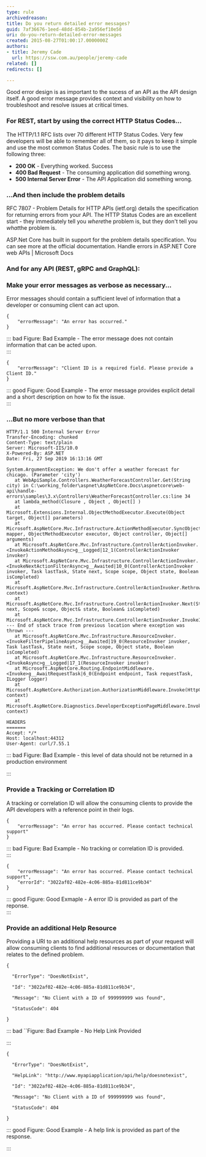 ```yaml
---
type: rule
archivedreason: 
title: Do you return detailed error messages?
guid: 7af36676-1eed-48dd-854b-2a956ef10e50
uri: do-you-return-detailed-error-messages
created: 2015-08-27T01:00:17.0000000Z
authors:
- title: Jeremy Cade
  url: https://ssw.com.au/people/jeremy-cade
related: []
redirects: []

---
```


Good error design is as important to the sucess of an API as the API design itself. A good error message provides context and visibility on how to troubleshoot and resolve issues at critical times.

<!--endintro-->

### For REST, start by using the correct HTTP Status Codes...


The HTTP/1.1 RFC lists over 70 different HTTP Status Codes. Very few developers will be able to remember all of them, so it pays to keep it simple and use the most common Status Codes. The basic rule is to use the following three:

* **200 OK** - Everything worked. Success
* **400 Bad Request** - The consuming application did something wrong.
* **500 Internal Server Error** - The API Application did something wrong.


### ...And then include the problem details


RFC 7807 - Problem Details for HTTP APIs (ietf.org) details the specification for returning errors from your API. The HTTP Status Codes are an excellent start - they immediately tell you *where*the problem is, but they don't tell you *what*the problem is.

ASP.Net Core has built in support for the problem details specification. You can see more at the official documentation. Handle errors in ASP.NET Core web APIs | Microsoft Docs

### And for any API (REST, gRPC and GraphQL):

### Make your error messages as verbose as necessary...

Error messages should contain a sufficient level of information that a developer or consuming client can act upon.



```
{
    "errorMessage": "An error has occurred."
}
```




::: bad
Figure: Bad Example - The error message does not contain information that can be acted upon.  
:::



```
{
    "errorMessage": "Client ID is a required field. Please provide a Client ID."
}
```




::: good
Figure: Good Example - The error message provides explicit detail and a short description on how to fix the issue.  
:::

### ...But no more verbose than that




```
HTTP/1.1 500 Internal Server Error
Transfer-Encoding: chunked
Content-Type: text/plain
Server: Microsoft-IIS/10.0
X-Powered-By: ASP.NET
Date: Fri, 27 Sep 2019 16:13:16 GMT

System.ArgumentException: We don't offer a weather forecast for chicago. (Parameter 'city')
   at WebApiSample.Controllers.WeatherForecastController.Get(String city) in C:\working_folder\aspnet\AspNetCore.Docs\aspnetcore\web-api\handle-errors\samples\3.x\Controllers\WeatherForecastController.cs:line 34
   at lambda_method(Closure , Object , Object[] )
   at Microsoft.Extensions.Internal.ObjectMethodExecutor.Execute(Object target, Object[] parameters)
   at Microsoft.AspNetCore.Mvc.Infrastructure.ActionMethodExecutor.SyncObjectResultExecutor.Execute(IActionResultTypeMapper mapper, ObjectMethodExecutor executor, Object controller, Object[] arguments)
   at Microsoft.AspNetCore.Mvc.Infrastructure.ControllerActionInvoker.<InvokeActionMethodAsync>g__Logged|12_1(ControllerActionInvoker invoker)
   at Microsoft.AspNetCore.Mvc.Infrastructure.ControllerActionInvoker.<InvokeNextActionFilterAsync>g__Awaited|10_0(ControllerActionInvoker invoker, Task lastTask, State next, Scope scope, Object state, Boolean isCompleted)
   at Microsoft.AspNetCore.Mvc.Infrastructure.ControllerActionInvoker.Rethrow(ActionExecutedContextSealed context)
   at Microsoft.AspNetCore.Mvc.Infrastructure.ControllerActionInvoker.Next(State& next, Scope& scope, Object& state, Boolean& isCompleted)
   at Microsoft.AspNetCore.Mvc.Infrastructure.ControllerActionInvoker.InvokeInnerFilterAsync()
--- End of stack trace from previous location where exception was thrown ---
   at Microsoft.AspNetCore.Mvc.Infrastructure.ResourceInvoker.<InvokeFilterPipelineAsync>g__Awaited|19_0(ResourceInvoker invoker, Task lastTask, State next, Scope scope, Object state, Boolean isCompleted)
   at Microsoft.AspNetCore.Mvc.Infrastructure.ResourceInvoker.<InvokeAsync>g__Logged|17_1(ResourceInvoker invoker)
   at Microsoft.AspNetCore.Routing.EndpointMiddleware.<Invoke>g__AwaitRequestTask|6_0(Endpoint endpoint, Task requestTask, ILogger logger)
   at Microsoft.AspNetCore.Authorization.AuthorizationMiddleware.Invoke(HttpContext context)
   at Microsoft.AspNetCore.Diagnostics.DeveloperExceptionPageMiddleware.Invoke(HttpContext context)

HEADERS
=======
Accept: */*
Host: localhost:44312
User-Agent: curl/7.55.1
```




::: bad
Figure: Bad Example - this level of data should not be returned in a production environment

:::

### Provide a Tracking or Correlation ID

A tracking or correlation ID will allow the consuming clients to provide the API developers with a reference point in their logs.



```
{
    "errorMessage": "An error has occurred. Please contact technical support"
}
```




::: bad
Figure: Bad Example - No tracking or correlation ID is provided.  
:::



```
{
    "errorMessage": "An error has occurred. Please contact technical support",
    "errorId": "3022af02-482e-4c06-885a-81d811ce9b34"
}
```




::: good
Figure: Good Exmaple - A error ID is provided as part of the reponse.  
:::

### Provide an additional Help Resource

Providing a URI to an additional help resources as part of your request will allow consuming clients to find additional resources or documentation that relates to the defined problem.



```
{
  
  "ErrorType": "DoesNotExist",
  
  "Id": "3022af02-482e-4c06-885a-81d811ce9b34",
  
  "Message": "No Client with a ID of 999999999 was found",
  
  "StatusCode": 404

}
```




::: bad
``Figure: Bad Example - No Help Link Provided

:::



```
{
  
  "ErrorType": "DoesNotExist",
  
  "HelpLink": "http://www.myapiapplication/api/help/doesnotexist",
  
  "Id": "3022af02-482e-4c06-885a-81d811ce9b34",
  
  "Message": "No Client with a ID of 999999999 was found",
  
  "StatusCode": 404

}
```




::: good
Figure: Good Example - A help link is provided as part of the response.

:::
